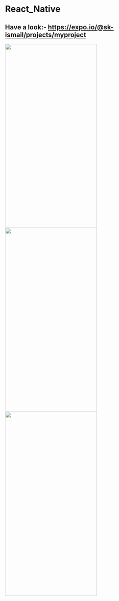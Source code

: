 # React_Native

## Have a look:- https://expo.io/@sk-ismail/projects/myproject


<img src="https://user-images.githubusercontent.com/42185028/110439488-8a383800-80dd-11eb-92b0-1cd86254adfd.jpeg" width="300" height="600">   <img src="https://user-images.githubusercontent.com/42185028/110439494-8b696500-80dd-11eb-9d4f-494ac908bbad.jpeg" width="300" height="600">    <img src="https://user-images.githubusercontent.com/42185028/110439498-8c01fb80-80dd-11eb-829a-9c149ab8403c.jpeg" width="300" height="600">





